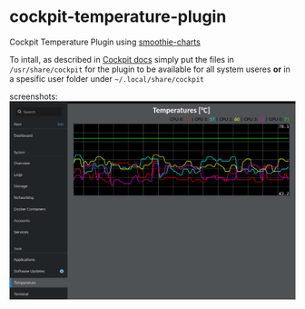 # cockpit-temperature-plugin
Cockpit Temperature Plugin using [smoothie-charts](http://smoothiecharts.org)

To intall, as described in [Cockpit docs](https://cockpit-project.org/blog/creating-plugins-for-the-cockpit-user-interface.html) simply put the files in ```/usr/share/cockpit``` for the plugin to be available for all system useres **or** in a spesific user folder under ```~/.local/share/cockpit```

screenshots:
![PC_web](PC_web.png)

